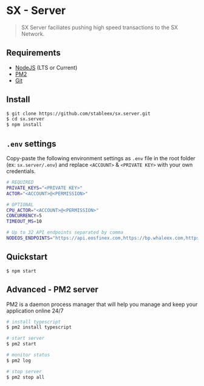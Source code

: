 # SX - Server

> SX Server faciliates pushing high speed transactions to the SX Network.

## Requirements

- [NodeJS](https://nodejs.org/en/download/) (LTS or Current)
- [PM2](https://pm2.keymetrics.io/)
- [Git](https://git-scm.com/downloads)

## Install

```bash
$ git clone https://github.com/stableex/sx.server.git
$ cd sx.server
$ npm install
```

## `.env` settings

Copy-paste the following environment settings as `.env` file in the root folder (ex: `sx.server/.env`) and replace `<ACCOUNT>` & `<PRIVATE KEY>` with your own credentials.

```bash
# REQUIRED
PRIVATE_KEYS="<PRIVATE KEY>"
ACTOR="<ACCOUNT>@<PERMISSION>"

# OPTIONAL
CPU_ACTOR="<ACCOUNT>@<PERMISSION>"
CONCURRENCY=5
TIMEOUT_MS=10

# Up to 32 API endpoints separated by comma
NODEOS_ENDPOINTS="https://api.eosfinex.com,https://bp.whaleex.com,https://api.eosflare.io,https://mainnet-api.meet.one,https://api.main.alohaeos.com,https://api.eossweden.org"
```

## Quickstart

```
$ npm start
```

## Advanced - PM2 server

PM2 is a daemon process manager that will help you manage and keep your application online 24/7

```bash
# install typescript
$ pm2 install typescript

# start server
$ pm2 start

# monitor status
$ pm2 log

# stop server
$ pm2 stop all
```
